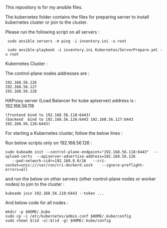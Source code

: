 This repository is for my ansible files.

The kubernetes folder contains the files for preparing server to install kubernetes cluster or join to the cluster.

Please run the following script on all servers :

```
 sudo ansible servers -m ping -i inventory.ini -u root
 
 sudo ansible-playbook -i inventory.ini Kubernetes/ServerPrepare.yml -u root
```

Kubernetes Cluster :

The control-plane nodes addresses are :

    192.168.56.126
    192.168.56.127
    192.168.56.128

HAProxy server (Load Balancer for kube apiserver) address is : 192.168.56.118 

    (frontend bind to 192.168.56.118:6443)
    (backend  bind to 192.168.56.126:6443 192.168.56.127:6443 192.168.56.128:6443)

For starting a Kubernetes cluster, follow the below lines :

Run below scripts only on 192.168.56.126 :

```
sudo kubeadm init --control-plane-endpoint="192.168.56.118:6443"  --upload-certs  --apiserver-advertise-address=192.168.56.126
   --pod-network-cidr=192.168.0.0/16   --cri-socket=unix:///var/run/cri-dockerd.sock    --ignore-preflight-errors=all  
```

and run the below on other servers (other control-plane nodes or worker nodes) to join to the cluster :

```
kubeadm join 192.168.56.118:6443 --token ...
```

And below code for all nodes :

```
mkdir -p $HOME/.kube
sudo cp -i /etc/kubernetes/admin.conf $HOME/.kube/config
sudo chown $(id -u):$(id -g) $HOME/.kube/config
```

